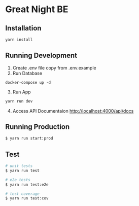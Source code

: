 # Great Night BE

## Installation

```bash
yarn install
```

## Running Development

1. Create .env file copy from .env.example
2. Run Database
```base
docker-compose up -d
```
3. Run App

```bash
yarn run dev
```


4. Access API Documentaion [http://localhost:4000/api/docs](http://localhost:4000/api/docs)

## Running Production

```bash
$ yarn run start:prod
```

## Test

```bash
# unit tests
$ yarn run test

# e2e tests
$ yarn run test:e2e

# test coverage
$ yarn run test:cov
```



